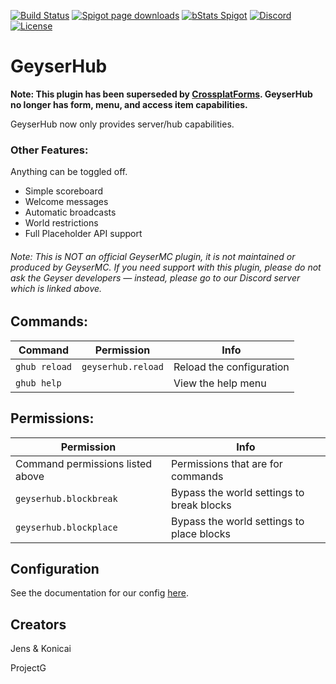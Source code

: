 [![Build Status](https://ci.kejona.dev/job/GeyserHub/job/master/badge/icon)](https://ci.kejona.dev/job/GeyserHub/job/master/)
[![Spigot page downloads](https://img.shields.io/spiget/downloads/95455?color=yellow&label=Spigot%20page%20downloads)](https://www.spigotmc.org/resources/geyserhub.95455/)
[![bStats Spigot](https://img.shields.io/bstats/servers/13469?color=yellow&label=Spigot%20servers)](https://bstats.org/plugin/bukkit/GeyserHub/13469)
[![Discord](https://img.shields.io/discord/853331530004299807?color=7289da&label=discord&logo=discord&logoColor=white)](https://discord.gg/M2SvqCu4e9)
[![License](https://img.shields.io/badge/License-GPL-orange)](https://github.com/kejonaMC/GeyserUpdater/blob/master/LICENSE)

# GeyserHub
**Note: This plugin has been superseded by [CrossplatForms](https://github.com/kejonaMC/CrossplatForms). GeyserHub no longer has form, menu, and access item capabilities.**

GeyserHub now only provides server/hub capabilities.

### Other Features:
Anything can be toggled off.
- Simple scoreboard
- Welcome messages
- Automatic broadcasts
- World restrictions
- Full Placeholder API support

###### Note: This is NOT an official GeyserMC plugin, it is not maintained or produced by GeyserMC. If you need support with this plugin, please do not ask the Geyser developers — instead, please go to our Discord server which is linked above.

## Commands:

| Command | Permission | Info |
| ------- | -----------| ---- |
| `ghub reload` | `geyserhub.reload` | Reload the configuration |
| `ghub help` |  | View the help menu|

## Permissions:

| Permission | Info |
| -----------| ---- |
| Command permissions listed above | Permissions that are for commands| 
| `geyserhub.blockbreak` | Bypass the world settings to break blocks| 
| `geyserhub.blockplace` | Bypass the world settings to place blocks|

## Configuration

See the documentation for our config [here](https://github.com/kejonaMC/GeyserHub/wiki/Configuration-Docs).

## Creators
Jens & Konicai

ProjectG
